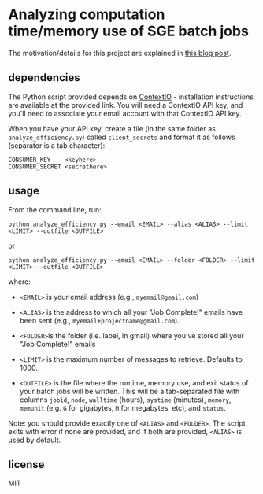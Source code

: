 Analyzing computation time/memory use of SGE batch jobs
====================

The motivation/details for this project are explained in [this blog post](http://alyssafrazee.com/efficiency-analytics.html).

## dependencies
The Python script provided depends on [ContextIO](https://github.com/contextio/Python-ContextIO) - installation instructions are available at the provided link.  You will need a ContextIO API key, and you'll need to associate your email account with that ContextIO API key.

When you have your API key, create a file (in the same folder as `analyze_efficiency.py`) called `client_secrets` and format it as follows (separator is a tab character):

```
CONSUMER_KEY    <keyhere>
CONSUMER_SECRET <secrethere>
```

## usage
From the command line, run:

`python analyze_efficiency.py --email <EMAIL> --alias <ALIAS> --limit <LIMIT> --outfile <OUTFILE>` 

or

`python analyze_efficiency.py --email <EMAIL> --folder <FOLDER> --limit <LIMIT> --outfile <OUTFILE>` 

where:
- `<EMAIL>` is your email address (e.g., `myemail@gmail.com`)

- `<ALIAS>` is the address to which all your "Job Complete!" emails have been sent (e.g., `myemail+projectname@gmail.com`).  

- `<FOLDER>`is the folder (i.e. label, in gmail) where you've stored all your "Job Complete!" emails

- `<LIMIT>` is the maximum number of messages to retrieve.  Defaults to 1000.

- `<OUTFILE>` is the file where the runtime, memory use, and exit status of your batch jobs will be written.  This will be a tab-separated file with columns `jobid`, `node`, `walltime` (hours), `systime` (minutes), `memory`, `memunit` (e.g. `G` for gigabytes, `M` for megabytes, etc), and `status`.

Note: you should provide exactly one of `<ALIAS>` and `<FOLDER>`.  The script exits with error if none are provided, and if both are provided, `<ALIAS>` is used by default.

## license
MIT



